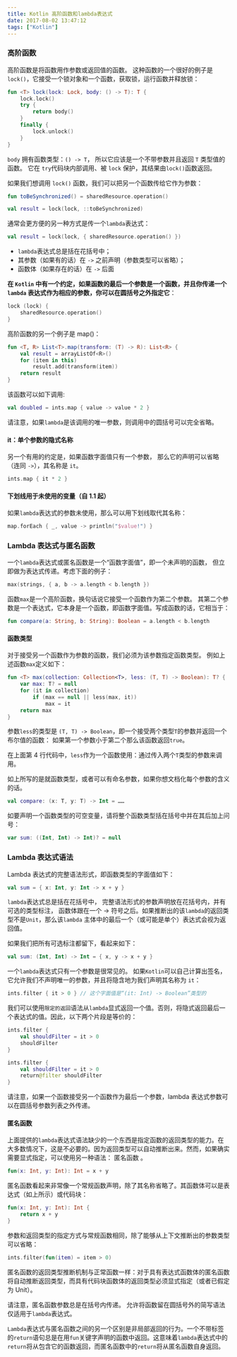```yaml
---
title: Kotlin 高阶函数和lambda表达式
date: 2017-08-02 13:47:12
tags: ["Kotlin"]
---
```


### 高阶函数

高阶函数是将函数用作参数或返回值的函数。 这种函数的一个很好的例子是 `lock()`，它接受一个锁对象和一个函数，获取锁，运行函数并释放锁：

```kotlin
fun <T> lock(lock: Lock, body: () -> T): T {
    lock.lock()
    try {
        return body()
    }
    finally {
        lock.unlock()
    }
}
```

`body` 拥有函数类型：`() -> T`， 所以它应该是一个不带参数并且返回 `T` 类型值的函数。 它在 `try`代码块内部调用、被 `lock` 保护，其结果由`lock()`函数返回。

如果我们想调用 `lock()` 函数，我们可以把另一个函数传给它作为参数：

```kotlin
fun toBeSynchronized() = sharedResource.operation()

val result = lock(lock, ::toBeSynchronized)
```

通常会更方便的另一种方式是传一个`lambda`表达式：

```kotlin
val result = lock(lock, { sharedResource.operation() })
```

* `lambda`表达式总是括在花括号中；
* 其参数（如果有的话）在 `->` 之前声明（参数类型可以省略）；
* 函数体（如果存在的话）在 `->` 后面

**在 `Kotlin` 中有一个约定，如果函数的最后一个参数是一个函数，并且你传递一个 `lambda` 表达式作为相应的参数，你可以在圆括号之外指定它**：

```kotlin
lock (lock) {
    sharedResource.operation()
}
```


高阶函数的另一个例子是 map()：

```kotlin
fun <T, R> List<T>.map(transform: (T) -> R): List<R> {
    val result = arrayListOf<R>()
    for (item in this)
        result.add(transform(item))
    return result
}
```

该函数可以如下调用:

```kotlin
val doubled = ints.map { value -> value * 2 }
```

请注意，如果`lambda`是该调用的唯一参数，则调用中的圆括号可以完全省略。

#### it：单个参数的隐式名称

另一个有用的约定是，如果函数字面值只有一个参数， 那么它的声明可以省略（连同 `->`），其名称是 `it`。

```kotlin
ints.map { it * 2 }
```

#### 下划线用于未使用的变量（自 1.1 起）

如果`lambda`表达式的参数未使用，那么可以用下划线取代其名称：

```kotlin
map.forEach { _, value -> println("$value!") }
```

### Lambda 表达式与匿名函数

一个`lambda`表达式或匿名函数是一个“函数字面值”，即一个未声明的函数， 但立即做为表达式传递。考虑下面的例子：

```kotlin
max(strings, { a, b -> a.length < b.length })
```

函数`max`是一个高阶函数，换句话说它接受一个函数作为第二个参数。 其第二个参数是一个表达式，它本身是一个函数，即函数字面值。写成函数的话，它相当于：

```kotlin
fun compare(a: String, b: String): Boolean = a.length < b.length
```


#### 函数类型

对于接受另一个函数作为参数的函数，我们必须为该参数指定函数类型。 例如上述函数`max`定义如下：

```kotlin
fun <T> max(collection: Collection<T>, less: (T, T) -> Boolean): T? {
    var max: T? = null
    for (it in collection)
        if (max == null || less(max, it))
            max = it
    return max
}
```

参数`less`的类型是 `(T, T) -> Boolean`，即一个接受两个类型`T`的参数并返回一个布尔值的函数： 如果第一个参数小于第二个那么该函数返回`true`。

在上面第 4 行代码中，`less`作为一个函数使用：通过传入两个`T`类型的参数来调用。

如上所写的是就函数类型，或者可以有命名参数，如果你想文档化每个参数的含义的话。

```kotlin
val compare: (x: T, y: T) -> Int = ……
```

如要声明一个函数类型的可空变量，请将整个函数类型括在括号中并在其后加上问号：

```kotlin
var sum: ((Int, Int) -> Int)? = null
```

### Lambda 表达式语法

Lambda 表达式的完整语法形式，即函数类型的字面值如下：

```kotlin
val sum = { x: Int, y: Int -> x + y }
```

`lambda`表达式总是括在花括号中， 完整语法形式的参数声明放在花括号内，并有可选的类型标注， 函数体跟在一个 -> 符号之后。如果推断出的该`lambda`的返回类型不是`Unit`，那么该`lambda` 主体中的最后一个（或可能是单个）表达式会视为返回值。

如果我们把所有可选标注都留下，看起来如下：

```kotlin
val sum: (Int, Int) -> Int = { x, y -> x + y }
```

一个`lambda`表达式只有一个参数是很常见的。 如果`Kotlin`可以自己计算出签名，它允许我们不声明唯一的参数，并且将隐含地为我们声明其名称为 `it`：

```kotlin
ints.filter { it > 0 } // 这个字面值是“(it: Int) -> Boolean”类型的
```

我们可以使用`限定的返回`语法从`lambda`显式返回一个值。否则，将隐式返回最后一个表达式的值。因此，以下两个片段是等价的：

```kotlin
ints.filter {
    val shouldFilter = it > 0 
    shouldFilter
}

ints.filter {
    val shouldFilter = it > 0 
    return@filter shouldFilter
}
```

请注意，如果一个函数接受另一个函数作为最后一个参数，lambda 表达式参数可以在圆括号参数列表之外传递。 

#### 匿名函数

上面提供的`lambda`表达式语法缺少的一个东西是指定函数的返回类型的能力。在大多数情况下，这是不必要的。因为返回类型可以自动推断出来。然而，如果确实需要显式指定，可以使用另一种语法： 匿名函数 。

```kotlin
fun(x: Int, y: Int): Int = x + y
```

匿名函数看起来非常像一个常规函数声明，除了其名称省略了。其函数体可以是表达式（如上所示）或代码块：

```kotlin
fun(x: Int, y: Int): Int {
    return x + y
}
```
参数和返回类型的指定方式与常规函数相同，除了能够从上下文推断出的参数类型可以省略：

```kotlin
ints.filter(fun(item) = item > 0)
```

匿名函数的返回类型推断机制与正常函数一样：对于具有表达式函数体的匿名函数将自动推断返回类型，而具有代码块函数体的返回类型必须显式指定（或者已假定为 Unit）。

请注意，匿名函数参数总是在括号内传递。 允许将函数留在圆括号外的简写语法仅适用于`lambda`表达式。

`Lambda`表达式与匿名函数之间的另一个区别是非局部返回的行为。一个不带标签的`return`语句总是在用`fun`关键字声明的函数中返回。这意味着`lambda`表达式中的`return`将从包含它的函数返回，而匿名函数中的`return`将从匿名函数自身返回。

